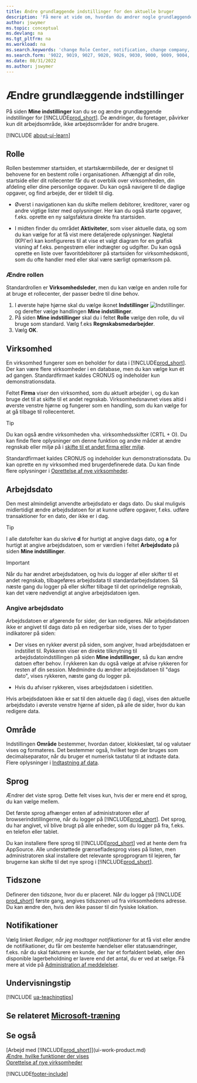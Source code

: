 ```yaml
---
title: Ændre grundlæggende indstillinger for den aktuelle bruger
description: 'Få mere at vide om, hvordan du ændrer nogle grundlæggende indstillinger i Business Central, f. eks. dit rolle og rollecenter, firma, arbejdsdato og tidszone.'
author: jswymer
ms.topic: conceptual
ms.devlang: na
ms.tgt_pltfrm: na
ms.workload: na
ms.search.keywords: 'change Role Center, notification, change company, change work date, decimal separator'
ms.search.form: '9022, 9019, 9027, 9020, 9026, 9030, 9000, 9009, 9004, 9005, 9024, 9006, 9007, 9010, 9016, 9017'
ms.date: 08/31/2022
ms.author: jswymer
---
```

# <a name="change-basic-settings" />Ændre grundlæggende indstillinger

På siden **Mine indstillinger** kan du se og ændre grundlæggende indstillinger for [!INCLUDE[prod_short](includes/prod_short.md)]. De ændringer, du foretager, påvirker kun dit arbejdsområde, ikke arbejdsområder for andre brugere.  

[!INCLUDE [about-ui-learn](includes/about-ui-learn.md)]

## <a name="a-namerole-centerarole" /><a name="role-center"></a>Rolle

Rollen bestemmer startsiden, et startskærmbillede, der er designet til behovene for en bestemt rolle i organisationen. Afhængigt af din rolle, startside eller dit rollecenter får du et overblik over virksomheden, din afdeling eller dine personlige opgaver. Du kan også navigere til de daglige opgaver, og find arbejde, der er tildelt til dig.

* Øverst i navigationen kan du skifte mellem debitorer, kreditorer, varer og andre vigtige lister med oplysninger. Her kan du også starte opgaver, f.eks. oprette en ny salgsfaktura direkte fra startsiden.

* I midten finder du området **Aktiviteter**, som viser aktuelle data, og som du kan vælge for at få vist mere detaljerede oplysninger. Nøgletal (KPI'er) kan konfigureres til at vise et valgt diagram for en grafisk visning af f.eks. pengestrøm eller indtægter og udgifter. Du kan også oprette en liste over favoritdebitorer på startsiden for virksomhedskonti, som du ofte handler med eller skal være særligt opmærksom på.

### <a name="change-the-role" />Ændre rollen

Standardrollen er **Virksomhedsleder**, men du kan vælge en anden rolle for at bruge et rollecenter, der passer bedre til dine behov.  

1. I øverste højre hjørne skal du vælge ikonet **Indstillinger** ![Indstillinger.](media/ui-experience/settings_icon_small.png "Ikonet Indstillinger for rollecenter") og derefter vælge handlingen **Mine indstillinger**.
2. På siden **Mine indstillinger** skal du i feltet **Rolle** vælge den rolle, du vil bruge som standard. Vælg f.eks **Regnskabsmedarbejder**.
3. Vælg **OK**.

## <a name="a-namecompanyacompany" /><a name="company"></a>Virksomhed

En virksomhed fungerer som en beholder for data i [!INCLUDE[prod_short](includes/prod_short.md)]. Der kan være flere virksomheder i en database, men du kan vælge kun ét ad gangen. Standardfirmaet kaldes CRONUS og indeholder kun demonstrationsdata.

Feltet **Firma** viser den virksomhed, som du aktuelt arbejder i, og du kan bruge det til at skifte til et andet regnskab. Virksomhedsnavnet vises altid i øverste venstre hjørne og fungerer som en handling, som du kan vælge for at gå tilbage til rollecenteret.

> [!TIP]
> Du kan også ændre virksomheden vha. virksomhedsskifter (CRTL + O). Du kan finde flere oplysninger om denne funktion og andre måder at ændre regnskab eller miljø på i [skifte til et andet firma eller miljø](ui-organization-switch.md).

Standardfirmaet kaldes CRONUS og indeholder kun demonstrationsdata. Du kan oprette en ny virksomhed med brugerdefinerede data. Du kan finde flere oplysninger i [Oprettelse af nye virksomheder](about-new-company.md).

<!--
### <a name="to-change-the-company-name" />To change the company name

The company name is always displayed at the top left corner and works as an action that you can choose to go back to the Role Center. You can change this name on the **Company Information** page.

1. Choose the ![Sprocket icon to open the Settings menu.](media/ui-experience/settings_icon_small.png) icon, and then choose the **Company Information** action.
2. In the **Name** field, enter the new company name.
3. Leave the page. The system restarts and displays the new company in the top-left corner.

### <a name="a-namebadgeato-display-a-company-badge-for-quick-access-to-company-information" /><a name="badge"></a>To display a company badge for quick access to company information

You can add a customized badge in the top-right corner, which you can choose to quickly view company name and tenant information in a pop-up box. The company badge is also useful when [!INCLUDE[prod_short](includes/prod_short.md)] is embedded in another application, like Microsoft Teams or in some other web application. In these cases, because the [!INCLUDE[web_client](includes/web_client.md)] displays less surrounding contextual information, the company badge serves as the only way to determine which company or environment a record belongs to.

1. Choose the ![Lightbulb that opens the Tell Me feature.](media/ui-search/search_small.png "Tell me what you want to do") icon, enter **Company Information**, and then choose the related link.
2. On the **Company Badge** FastTab, fill in the fields as necessary. [!INCLUDE[tooltip-inline-tip](includes/tooltip-inline-tip_md.md)].

> [!NOTE]
> If a company badge is defined, then you cannot change the company name as described in [To change the company name](ui-change-basic-settings.md#to-change-the-company-name)-->

## <a name="a-namework-dateawork-date" /><a name="work-date"></a>Arbejdsdato

Den mest almindeligt anvendte arbejdsdato er dags dato. Du skal muligvis midlertidigt ændre arbejdsdatoen for at kunne udføre opgaver, f.eks. udføre transaktioner for en dato, der ikke er i dag.

> [!TIP]  
> I alle datofelter kan du skrive **d** for hurtigt at angive dags dato, og **a** for hurtigt at angive arbejdsdatoen, som er værdien i feltet **Arbejdsdato** på siden **Mine indstillinger**.

> [!IMPORTANT]  
> Når du har ændret arbejdsdatoen, og hvis du logger af eller skifter til et andet regnskab, tilbageføres arbejdsdata til standardarbejdsdatoen. Så næste gang du logger på eller skifter tilbage til det oprindelige regnskab, kan det være nødvendigt at angive arbejdsdatoen igen.

### <a name="work-date-indication" />Angive arbejdsdato

Arbejdsdatoen er afgørende for sider, der kan redigeres. Når arbejdsdatoen ikke er angivet til dags dato på en redigerbar side, vises der to typer indikatorer på siden:

* Der vises en rykker øverst på siden, som angiver, hvad arbejdsdatoen er indstillet til. Rykkeren viser en direkte tilknytning til arbejdsdatoindstillingen på siden **Mine indstillinger**, så du kan ændre datoen efter behov. I rykkeren kan du også vælge at afvise rykkeren for resten af din session. Medmindre du ændrer arbejdsdatoen til "dags dato", vises rykkeren, næste gang du logger på.

* Hvis du afviser rykkeren, vises arbejdsdatoen i sidetitlen.  

Hvis arbejdsdatoen ikke er sat til den aktuelle dag (i dag), vises den aktuelle arbejdsdato i øverste venstre hjørne af siden, på alle de sider, hvor du kan redigere data.

## <a name="a-nameregiona-region" /><a name="region"></a> Område

Indstillingen **Område** bestemmer, hvordan datoer, klokkeslæt, tal og valutaer vises og formateres. Det bestemmer også, hvilket tegn der bruges som decimalseparator, når du bruger et numerisk tastatur til at indtaste data. Flere oplysninger i [Indtastning af data](ui-enter-data.md#decimal).

## <a name="a-namelanguagea-language" /><a name="language"></a> Sprog

Ændrer det viste sprog. Dette felt vises kun, hvis der er mere end ét sprog, du kan vælge mellem.

Det første sprog afhænger enten af administratoren eller af browserindstillingerne, når du logger på [!INCLUDE[prod_short](includes/prod_short.md)]. Det sprog, du har angivet, vil blive brugt på alle enheder, som du logger på fra, f.eks. en telefon eller tablet.

Du kan installere flere sprog til [!INCLUDE[prod_short](includes/prod_short.md)] ved at hente dem fra AppSource. Alle understøttede grænsefladesprog vises på listen, men administratoren skal installere det relevante sprogprogram til lejeren, før brugerne kan skifte til det nye sprog i [!INCLUDE[prod_short](includes/prod_short.md)].  

## <a name="time-zone" />Tidszone

Definerer den tidszone, hvor du er placeret. Når du logger på [!INCLUDE [prod_short](includes/prod_short.md)] første gang, angives tidszonen ud fra virksomhedens adresse. Du kan ændre den, hvis den ikke passer til din fysiske lokation.  

## <a name="notifications" />Notifikationer

Vælg linket *Rediger, når jeg modtager notifikationer* for at få vist eller ændre de notifikationer, du får om bestemte hændelser eller statusændringer, f.eks. når du skal fakturere en kunde, der har et forfaldent beløb, eller den disponible lagerbeholdning er lavere end det antal, du er ved at sælge. Få mere at vide på [Administration af meddelelser](ui-smart-notifications.md).

## <a name="teaching-tips" />Undervisningstip

[!INCLUDE [ua-teachingtips](includes/ua-teachingtips.md)]

## <a name="see-related-microsoft-trainingtrainingmodulespersonalize-ui-dynamics--business-centralindex" />Se relateret [Microsoft-træning](/training/modules/personalize-ui-dynamics-365-business-central/index)

## <a name="see-also" />Se også

[Arbejd med [!INCLUDE[prod_short](includes/prod_short.md)]](ui-work-product.md)  
[Ændre, hvilke funktioner der vises](ui-experiences.md)  
[Oprettelse af nye virksomheder](about-new-company.md)  

[!INCLUDE[footer-include](includes/footer-banner.md)]
